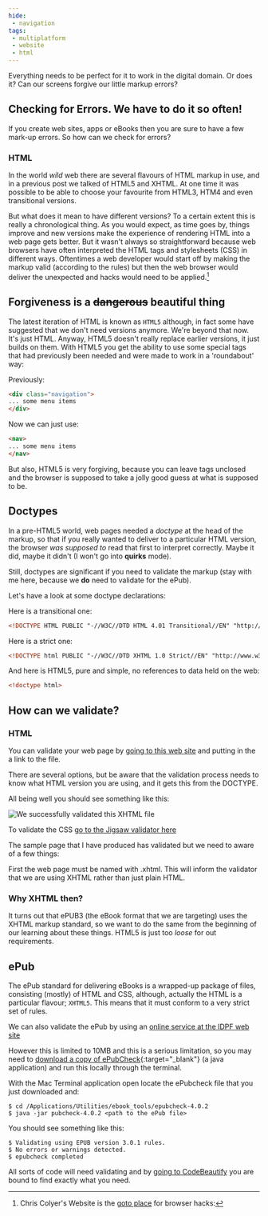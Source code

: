 ```yaml
---
hide:
 - navigation
tags:
 - multiplatform
 - website
 - html
---
```



Everything needs to be perfect for it to work in the digital domain. Or does it? Can our screens forgive our little markup errors?

## Checking for Errors. We have to do it so often!

If you create web sites, apps or eBooks then you are sure to have a few mark-up errors. So how can we check for errors?

### HTML

In the world _wild_ web there are several flavours of HTML markup in use, and in a previous post we talked of HTML5 and XHTML. At one time it was possible to be able to choose your favourite from HTML3, HTM4 and even transitional versions.

But what does it mean to have different versions? To a certain extent this is really a chronological thing. As you would expect, as time goes by, things improve and new versions make the experience of rendering HTML into a web page gets better. But it wasn't always so straightforward because web browsers have often interpreted the HTML tags and stylesheets (CSS) in different ways. Oftentimes a web developer would start off by making the markup valid (according to the rules) but then the web browser would deliver the unexpected and hacks would need to be applied.[^1]

## Forgiveness is a ~~dangerous~~ beautiful thing

The latest iteration of HTML is known as `HTML5` although, in fact some have suggested that we don't need versions anymore. We're beyond that now. It's just HTML. Anyway, HTML5 doesn't really replace earlier versions, it just builds on them. With HTML5 you get the ability to use some special tags that had previously been needed and were made to work in a 'roundabout' way:

Previously:

```html
<div class="navigation">
... some menu items
</div>
```

Now we can just use:

```html
<nav>
... some menu items
</nav>
```

But also, HTML5 is very forgiving, because you can leave tags unclosed and the browser is supposed to take a jolly good guess at what is supposed to be.

## Doctypes

In a pre-HTML5 world, web pages needed a _doctype_ at the head of the markup, so that if you really wanted to deliver to a particular HTML version, the browser _was supposed to_ read that first to interpret correctly. Maybe it did, maybe it didn't (I won't go into **quirks** mode).

Still, doctypes are significant if you need to validate the markup (stay with me here, because we **do** need to validate for the ePub).

Let's have a look at some doctype declarations:

Here is a transitional one:

```html
<!DOCTYPE HTML PUBLIC "-//W3C//DTD HTML 4.01 Transitional//EN" "http://www.w3.org/TR/html4/loose.dtd">
```
Here is a strict one:

```html
<!DOCTYPE html PUBLIC "-//W3C//DTD XHTML 1.0 Strict//EN" "http://www.w3.org/TR/xhtml1/DTD/xhtml1-strict.dtd">
```

And here is HTML5, pure and simple, no references to data held on the web:

```html
<!doctype html>
```

## How can we validate?

### HTML
You can validate your web page by [going to this web site][d2ef4529] and putting in the a link to the file.

  [d2ef4529]: https://validator.w3.org/nu/ "The online validator"

There are several options, but be aware that the validation process needs to know what HTML version you are using, and it gets this from the DOCTYPE.

All being well you should see something like this:


![We successfully validated this XHTML file](validation1.png)

To validate the CSS [go to the Jigsaw validator here][69928c16]

  [69928c16]: https://jigsaw.w3.org/css-validator/ "Validate the CSS"

The sample page that I have produced has validated but we need to aware of a few things:

First the web page must be named with .xhtml. This will inform the validator that we are using XHTML rather than just plain HTML.

### Why XHTML then?

It turns out that ePUB3 (the eBook format that we are targeting) uses the XHTML markup standard, so we want to do the same from the beginning of our learning about these things. HTML5 is just too _loose_ for out requirements.

## ePub

The ePub standard for delivering eBooks is a wrapped-up package of files, consisting (mostly) of HTML and CSS, although, actually the HTML is a particular flavour; `XHTML5`. This means that it must conform to a very strict set of rules.

We can also validate the ePub by using an [online service at the IDPF web site][4a53fecc]

  [4a53fecc]: http://validator.idpf.org "Validate the ePub"

However this is limited to 10MB and this is a serious limitation, so you may need to [download a copy of ePubCheck][898daf9e]{:target="_blank"} (a java application) and run this locally through the terminal.

  [898daf9e]: https://github.com/IDPF/epubcheck/releases "Grab the latest version"

With the Mac Terminal application open locate the ePubcheck file that you just downloaded and:

```terminal
$ cd /Applications/Utilities/ebook_tools/epubcheck-4.0.2
$ java -jar pubcheck-4.0.2 <path to the ePub file>
```
You should see something like this:

```terminal
$ Validating using EPUB version 3.0.1 rules.
$ No errors or warnings detected.
$ epubcheck completed
```
All sorts of code will need validating and by [going to CodeBeautify][8f71ebe7] you are bound to find exactly what you need.

  [8f71ebe7]: http://codebeautify.org "This is very useful indeed"


[^1]: Chris Colyer's Website is the [goto place][7faa4e4f] for browser hacks:

  [7faa4e4f]: https://css-tricks.com/snippets/css/browser-specific-hacks/ "Off to the web"
